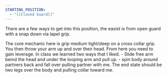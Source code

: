```yaml
---
STARTING_POSITION:
  - "[[Closed Guard]]"
---
```


There are a few ways to get into this position, the easist is from open guard with a snap down via lapel grip. 

The core mechanic here is grip medium tight/deep on a cross collar grip. You then throw your arm up and over their head. From here you need to gain leverage. In class we learned two ways that I liked. 
	- Slide free arm beind the head and under the looping arm and pull up. 
	- spin body around partners back and fall over pulling partner with me. The end state should be two legs over the body and pulling collar toward me.